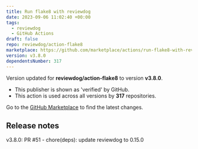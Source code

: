 ```yaml
---
title: Run flake8 with reviewdog
date: 2023-09-06 11:02:40 +00:00
tags:
  - reviewdog
  - GitHub Actions
draft: false
repo: reviewdog/action-flake8
marketplace: https://github.com/marketplace/actions/run-flake8-with-reviewdog
version: v3.8.0
dependentsNumber: 317
---
```



Version updated for **reviewdog/action-flake8** to version **v3.8.0**.
- This publisher is shown as 'verified' by GitHub.
- This action is used across all versions by **317** repositories.

Go to the [GitHub Marketplace](https://github.com/marketplace/actions/run-flake8-with-reviewdog) to find the latest changes.

## Release notes

v3.8.0: PR #51 - chore(deps): update reviewdog to 0.15.0
